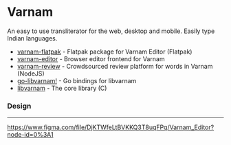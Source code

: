 # Varnam

An easy to use transliterator for the web, desktop and mobile. Easily type Indian languages.

* [varnam-flatpak](https://github.com/subins2000/varnam-flatpak) - Flatpak package for Varnam Editor (Flatpak)
* [varnam-editor](https://github.com/thetronjohnson/varnam-editor) - Browser editor frontend for Varnam
* [varnam-review](https://github.com/subins2000/varnam-review) - Crowdsourced review platform for words in Varnam (NodeJS)
* [go-libvarnam!](https://github.com/athul/go-libvarnam) - Go bindings for libvarnam
* [libvarnam](https://github.com/subins2000/libvarnam) - The core library (C)

### Design
---
https://www.figma.com/file/DjKTWfeLtBVKKQ3T8uqFPq/Varnam_Editor?node-id=0%3A1
